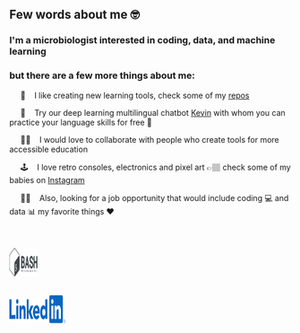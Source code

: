 ## Few words about me 🤓

### I'm a microbiologist interested in coding, data, and machine learning
### but there are a few more things about me:

<p>&nbsp;&nbsp;&nbsp;&nbsp; 🧰 &nbsp;&nbsp; I like creating new learning tools, check some of my <a href="https://github.com/wRajter?tab=repositories", target="_blank">repos</a><br>
<p>&nbsp;&nbsp;&nbsp;&nbsp; 🤖 &nbsp;&nbsp; Try our deep learning multilingual chatbot <a href="https://multiling-chatbot.herokuapp.com" target="_blank">Kevin</a> with whom you can practice your language skills for free 🙊<br>
<p>&nbsp;&nbsp;&nbsp;&nbsp; 👨‍💻 &nbsp;&nbsp; I would love to collaborate with people who create tools for more accessible education<br>
<p>&nbsp;&nbsp;&nbsp;&nbsp; 🕹️ &nbsp;&nbsp; I love retro consoles, electronics and pixel art 👉🏽 check some of my babies on <a href="https://www.instagram.com/teddy.spielt/?hl=en" target="_blank">Instagram</a><br>
<p>&nbsp;&nbsp;&nbsp;&nbsp; 🧑‍💼 &nbsp;&nbsp; Also, looking for a job opportunity  that would include coding 💻 and data 📊 my favorite things ❤️<br>

<br />
<br />
<br />

<img src="img/bash.png" width="50" height="50">


<br />
<br />

<a href="https://linkedin.com/in/lubomir-rajter-75648016a" target="_blank"><img src="img/linkedin.png" alt="linkedin_link" width="100" height="50"></a>


<!-- <h2>Connect with me:</h2>
<a href="mailto:lubomir.rajter@gmail.com", target="_blank"><img src="img/gmail.svg" alt="gmail_link"></a>
<a href="https://linkedin.com/in/lubomir-rajter-75648016a", target="_blank"><img src="img/linkedin.png" alt="linkedin_link"></a> -->




<!-- <br />

### Favorite Languages and Tools:


[<img align="left" alt="HTML" width="26px" src="https://cdn.jsdelivr.net/gh/devicons/devicon/icons/html5/html5-original.svg" style="padding-right:10px;" />]

[<img align="left" alt="CSS" width="26px" src="https://cdn.jsdelivr.net/gh/devicons/devicon/icons/css3/css3-original.svg" style="padding-right:10px;" />]

[<img align="left" alt="SQL" width="26px" src="https://cdn.jsdelivr.net/gh/devicons/devicon/icons/mysql/mysql-original.svg" style="padding-right:10px;" />]

[<img align="left" alt="Git" width="26px" src="https://cdn.jsdelivr.net/gh/devicons/devicon/icons/git/git-original.svg" style="padding-right:10px;" />]

[<img align="left" alt="GitHub" width="26px" src="https://user-images.githubusercontent.com/3369400/139447912-e0f43f33-6d9f-45f8-be46-2df5bbc91289.png" style="padding-right:10px;" />]

[<img align="left" alt="GitHub" width="26px" src="https://user-images.githubusercontent.com/3369400/139448065-39a229ba-4b06-434b-bc67-616e2ed80c8f.png" style="padding-right:10px;" />]

[<img align="left" alt="Terminal" width="26px" src="./img/terminal-light.svg" />]

[<img align="left" alt="Terminal" width="26px" src="./img/terminal-dark.svg" />]

<br />

### Connect with me:

&nbsp;&nbsp;
[(/img/linkedin.png)](https://linkedin.com/in/lubomir-rajter-75648016a)

<br />
<br /> -->
